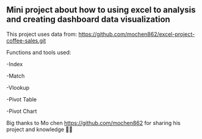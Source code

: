 ## Mini project about how to using excel to analysis and creating dashboard data visualization

This project uses data from:
https://github.com/mochen862/excel-project-coffee-sales.git

Functions and tools used:

-Index

-Match

-Vlookup

-Pivot Table

-Pivot Chart


Big thanks to Mo chen https://github.com/mochen862 for sharing his project and knowledge 👋🙏


